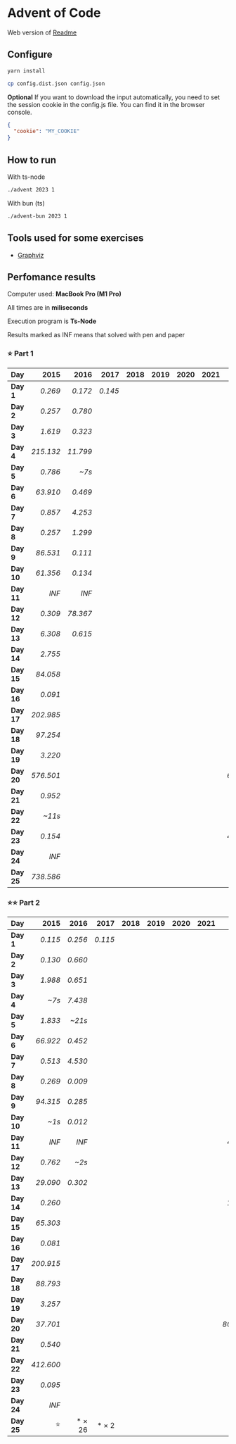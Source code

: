 # Advent of Code

Web version of [Readme](./README.web.md)

## Configure

```sh
yarn install
```

```sh
cp config.dist.json config.json
```

**Optional** If you want to download the input automatically, you need to set the session cookie in the config.js file. You can find it in the browser console.

```json
{
  "cookie": "MY_COOKIE"
}
```

## How to run

With ts-node

```sh
./advent 2023 1
```

With bun (ts)

```sh
./advent-bun 2023 1
```

## Tools used for some exercises

* [Graphviz](https://graphviz.org)

## Perfomance results

Computer used: **MacBook Pro (M1 Pro)**

All times are in **miliseconds**

Execution program is **Ts-Node**

Results marked as INF means that solved with pen and paper



### ⭐️ Part 1

| **Day**    |  **2015** |  **2016** |  **2017** |  **2018** |  **2019** |  **2020** |  **2021** |  **2022** |  **2023** |  **2024** |
|------------|----------:|----------:|----------:|----------:|----------:|----------:|----------:|----------:|----------:|----------:|
| **Day  1** |   _0.269_ |   _0.172_ |   _0.145_ |           |           |           |           |   _0.113_ |   _0.668_ |   _0.240_ |
| **Day  2** |   _0.257_ |   _0.780_ |           |           |           |           |           |   _0.479_ |   _0.106_ |   _0.274_ |
| **Day  3** |   _1.619_ |   _0.323_ |           |           |           |           |           |   _1.967_ |   _0.207_ |           |
| **Day  4** | _215.132_ |  _11.799_ |           |           |           |           |           |   _0.359_ |   _0.426_ |           |
| **Day  5** |   _0.786_ |     _~7s_ |           |           |           |           |           |   _0.394_ |   _0.364_ |           |
| **Day  6** |  _63.910_ |   _0.469_ |           |           |           |           |           |   _0.503_ |   _0.047_ |           |
| **Day  7** |   _0.857_ |   _4.253_ |           |           |           |           |           |   _0.849_ |   _2.683_ |           |
| **Day  8** |   _0.257_ |   _1.299_ |           |           |           |           |           |   _0.970_ |   _1.333_ |           |
| **Day  9** |  _86.531_ |   _0.111_ |           |           |           |           |           |   _5.441_ |   _0.002_ |           |
| **Day 10** |  _61.356_ |   _0.134_ |           |           |           |           |           |   _0.095_ |   _1.763_ |           |
| **Day 11** |     _INF_ |     _INF_ |           |           |           |           |           |   _0.298_ |   _7.652_ |           |
| **Day 12** |   _0.309_ |  _78.367_ |           |           |           |           |           |   _3.428_ |  _23.652_ |           |
| **Day 13** |   _6.308_ |   _0.615_ |           |           |           |           |           |   _2.149_ |   _2.605_ |           |
| **Day 14** |   _2.755_ |           |           |           |           |           |           |   _3.865_ |   _3.359_ |           |
| **Day 15** |  _84.058_ |           |           |           |           |           |           |     _~4s_ |   _0.928_ |           |
| **Day 16** |   _0.091_ |           |           |           |           |           |           |     _~6s_ |   _6.538_ |           |
| **Day 17** | _202.985_ |           |           |           |           |           |           |   _7.367_ | _731.511_ |           |
| **Day 18** |  _97.254_ |           |           |           |           |           |           |   _2.568_ |   _0.195_ |           |
| **Day 19** |   _3.220_ |           |           |           |           |           |           |    _~11s_ |   _1.710_ |           |
| **Day 20** | _576.501_ |           |           |           |           |           |           |  _68.767_ |  _11.904_ |           |
| **Day 21** |   _0.952_ |           |           |           |           |           |           |   _0.484_ |  _47.542_ |           |
| **Day 22** |    _~11s_ |           |           |           |           |           |           |   _2.556_ | _209.524_ |           |
| **Day 23** |   _0.154_ |           |           |           |           |           |           |  _48.819_ |   _1.384_ |           |
| **Day 24** |     _INF_ |           |           |           |           |           |           |     _~1s_ |  _33.667_ |           |
| **Day 25** | _738.586_ |           |           |           |           |           |           |   _0.205_ |     _INF_ |           |


### ⭐️⭐️ Part 2

| **Day**    |  **2015** |  **2016** |  **2017** |  **2018** |  **2019** |  **2020** |  **2021** |  **2022** |  **2023** |  **2024** |
|------------|----------:|----------:|----------:|----------:|----------:|----------:|----------:|----------:|----------:|----------:|
| **Day  1** |   _0.115_ |   _0.256_ |   _0.115_ |           |           |           |           |   _0.102_ |   _1.652_ |   _0.398_ |
| **Day  2** |   _0.130_ |   _0.660_ |           |           |           |           |           |   _0.613_ |   _0.103_ |   _0.383_ |
| **Day  3** |   _1.988_ |   _0.651_ |           |           |           |           |           |   _0.325_ |   _0.106_ |           |
| **Day  4** |     _~7s_ |   _7.438_ |           |           |           |           |           |   _0.219_ |   _0.475_ |           |
| **Day  5** |   _1.833_ |    _~21s_ |           |           |           |           |           |   _0.430_ |     _~8m_ |           |
| **Day  6** |  _66.922_ |   _0.452_ |           |           |           |           |           |   _2.169_ |   _0.041_ |           |
| **Day  7** |   _0.513_ |   _4.530_ |           |           |           |           |           |   _0.451_ |   _5.344_ |           |
| **Day  8** |   _0.269_ |   _0.009_ |           |           |           |           |           |   _3.299_ |   _6.380_ |           |
| **Day  9** |  _94.315_ |   _0.285_ |           |           |           |           |           |   _6.718_ |   _0.001_ |           |
| **Day 10** |     _~1s_ |   _0.012_ |           |           |           |           |           |   _0.186_ |   _6.533_ |           |
| **Day 11** |     _INF_ |     _INF_ |           |           |           |           |           |  _46.745_ |   _5.165_ |           |
| **Day 12** |   _0.762_ |     _~2s_ |           |           |           |           |           |   _3.141_ | _528.548_ |           |
| **Day 13** |  _29.090_ |   _0.302_ |           |           |           |           |           |   _1.099_ |   _0.569_ |           |
| **Day 14** |   _0.260_ |           |           |           |           |           |           |  _16.992_ | _482.525_ |           |
| **Day 15** |  _65.303_ |           |           |           |           |           |           |    _~26s_ |   _1.341_ |           |
| **Day 16** |   _0.081_ |           |           |           |           |           |           |     _~3m_ |     _~1s_ |           |
| **Day 17** | _200.915_ |           |           |           |           |           |           |   _6.637_ |     _~2s_ |           |
| **Day 18** |  _88.793_ |           |           |           |           |           |           |   _5.666_ |   _0.112_ |           |
| **Day 19** |   _3.257_ |           |           |           |           |           |           |     _~3m_ |   _2.112_ |           |
| **Day 20** |  _37.701_ |           |           |           |           |           |           | _803.713_ |  _17.168_ |           |
| **Day 21** |   _0.540_ |           |           |           |           |           |           |   _0.616_ |    _~18s_ |           |
| **Day 22** | _412.600_ |           |           |           |           |           |           |   _2.249_ |     _~1m_ |           |
| **Day 23** |   _0.095_ |           |           |           |           |           |           |     _~1s_ |     _~5s_ |           |
| **Day 24** |     _INF_ |           |           |           |           |           |           |     _~3s_ |     _~6s_ |           |
| **Day 25** |        ⭐️ |    * × 26 |     * × 2 |           |           |           |           |        ⭐️ |        ⭐️ |     * × 4 |
